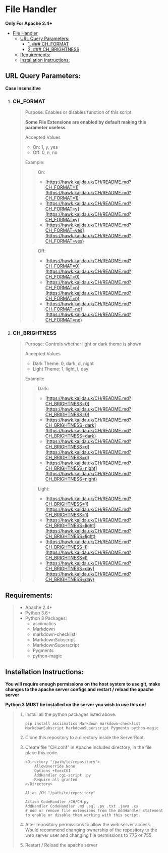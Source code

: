 # File Handler

**Only For Apache 2.4+**

- [File Handler](#file-handler)
    - [URL Query Parameters:](#url-query-parameters)
        - [1. ### CH_FORMAT](#1--ch_format)
        - [2. ### CH_BRIGHTNESS](#2--ch_brightness)
    - [Requirements:](#requirements)
    - [Installation Instructions:](#installation-instructions)

## URL Query Parameters:

**Case Insensitive**

1.  ### CH_FORMAT

    > Purpose: Enables or disables function of this script
    >
    > **Some File Extensions are enabled by default making this parameter useless**
    >
    > Accepted Values
    >
    > -   On: 1, y, yes
    > -   Off: 0, n, no
    >
    > Example:
    >
    > > On:
    > >
    > > -   [https://hawk.kajida.uk/CH/README.md?CH_FORMAT=1](https://hawk.kajida.uk/CH/README.md?CH_FORMAT=1)
    > > -   [https://hawk.kajida.uk/CH/README.md?CH_FORMAT=y](https://hawk.kajida.uk/CH/README.md?CH_FORMAT=y)
    > > -   [https://hawk.kajida.uk/CH/README.md?CH_FORMAT=yes](https://hawk.kajida.uk/CH/README.md?CH_FORMAT=yes)
    >
    > > Off:
    > >
    > > -   [https://hawk.kajida.uk/CH/README.md?CH_FORMAT=0](https://hawk.kajida.uk/CH/README.md?CH_FORMAT=0)
    > > -   [https://hawk.kajida.uk/CH/README.md?CH_FORMAT=n](https://hawk.kajida.uk/CH/README.md?CH_FORMAT=n)
    > > -   [https://hawk.kajida.uk/CH/README.md?CH_FORMAT=no](https://hawk.kajida.uk/CH/README.md?CH_FORMAT=no)

2.  ### CH_BRIGHTNESS

    > Purpose: Controls whether light or dark theme is shown
    >
    > Accepted Values
    >
    > -   Dark Theme: 0, dark, d, night
    > -   Light Theme: 1, light, l, day
    >
    > Example:
    >
    > > Dark:
    > >
    > > -   [https://hawk.kajida.uk/CH/README.md?CH_BRIGHTNESS=0](https://hawk.kajida.uk/CH/README.md?CH_BRIGHTNESS=0)
    > > -   [https://hawk.kajida.uk/CH/README.md?CH_BRIGHTNESS=dark](https://hawk.kajida.uk/CH/README.md?CH_BRIGHTNESS=dark)
    > > -   [https://hawk.kajida.uk/CH/README.md?CH_BRIGHTNESS=d](https://hawk.kajida.uk/CH/README.md?CH_BRIGHTNESS=d)
    > > -   [https://hawk.kajida.uk/CH/README.md?CH_BRIGHTNESS=night](https://hawk.kajida.uk/CH/README.md?CH_BRIGHTNESS=night)
    >
    > > Light:
    > >
    > > -   [https://hawk.kajida.uk/CH/README.md?CH_BRIGHTNESS=1](https://hawk.kajida.uk/CH/README.md?CH_BRIGHTNESS=1)
    > > -   [https://hawk.kajida.uk/CH/README.md?CH_BRIGHTNESS=light](https://hawk.kajida.uk/CH/README.md?CH_BRIGHTNESS=light)
    > > -   [https://hawk.kajida.uk/CH/README.md?CH_BRIGHTNESS=l](https://hawk.kajida.uk/CH/README.md?CH_BRIGHTNESS=l)
    > > -   [https://hawk.kajida.uk/CH/README.md?CH_BRIGHTNESS=day](https://hawk.kajida.uk/CH/README.md?CH_BRIGHTNESS=day)

## Requirements:

> -   Apache 2.4+
> -   Python 3.6+
> -   Python 3 Packages:
>     -   asciimatics
>     -   Markdown
>     -   markdown-checklist
>     -   MarkdownSubscript
>     -   MarkdownSuperscript
>     -   Pygments
>     -   python-magic

## Installation Instructions:

**You will require enough permissions on the host system to use git, make changes to the apache server configs and restart / reload the apache server**

**Python 3 MUST be installed on the server you wish to use this on!**

> 1.  Install all the python packages listed above.
>
>         pip install asciimatics Markdown markdown-checklist MarkdownSubscript MarkdownSuperscript Pygments python-magic
>
> 2.  Clone this repository to a directory inside the ServerRoot.
> 3.  Create file "CH.conf" in Apache includes directory, in the file place this code.
>
>         <Directory "/path/to/repository">
>             AllowOverride None
>             Options +ExecCGI
>             AddHandler cgi-script .py
>             Require all granted
>         </Directory>
>
>         Alias /CH "/path/to/repository"
>
>         Action CodeHandler /CH/CH.py
>         AddHandler CodeHandler .md .sql .py .txt .java .cs
>         # Add or remove file extensions from the AddHandler statement to enable or disable them working with this script.
>
> 4.  Alter repository permissions to allow the web server access. Would recommend changing ownership of the repository to the web server user and changing file permissions to 775 or 755
> 5.  Restart / Reload the apache server
